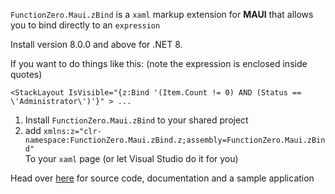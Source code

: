 ﻿`FunctionZero.Maui.zBind` is a `xaml` markup extension for **MAUI** that allows you to bind directly to an `expression` 

Install version 8.0.0 and above for .NET 8.  


If you want to do things like this: (note the expression is enclosed inside quotes)
```xaml
<StackLayout IsVisible="{z:Bind '(Item.Count != 0) AND (Status == \'Administrator\')'}" > ...
```

1. Install `FunctionZero.Maui.zBind` to your shared project
2. add  `xmlns:z="clr-namespace:FunctionZero.Maui.zBind.z;assembly=FunctionZero.Maui.zBind"
`  
To your `xaml` page (or let Visual Studio do it for you)

Head over [here](https://github.com/Keflon/FunctionZero.Maui.zBind) for 
source code, documentation and a sample application
